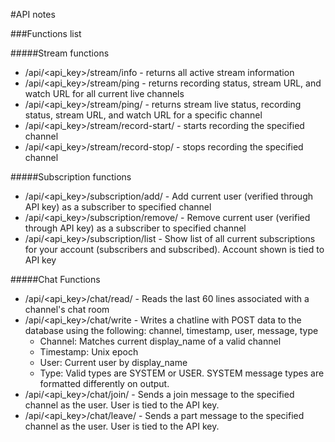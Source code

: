 #API notes

###Functions list

#####Stream functions

  - /api/<api_key>/stream/info - returns all active stream information
  - /api/<api_key>/stream/ping - returns recording status, stream URL, and watch URL for all current live channels
  - /api/<api_key>/stream/ping/<displayname> - returns stream live status, recording status, stream URL, and watch URL for a specific channel
  - /api/<api_key>/stream/record-start/<displayname> - starts recording the specified channel
  - /api/<api_key>/stream/record-stop/<displayname> - stops recording the specified channel

#####Subscription functions

  - /api/<api_key>/subscription/add/<displayname> - Add current user (verified through API key) as a subscriber to specified channel
  - /api/<api_key>/subscription/remove/<displayname> - Remove current user (verified through API key) as a subscriber to specified channel
  - /api/<api_key>/subscription/list - Show list of all current subscriptions for your account (subscribers and subscribed). Account shown is tied to API key

#####Chat Functions

- /api/<api_key>/chat/read/<displayname> - Reads the last 60 lines associated with a channel's chat room
- /api/<api_key>/chat/write - Writes a chatline with POST data to the database using the following: channel, timestamp, user, message, type
  - Channel: Matches current display_name of a valid channel
  - Timestamp: Unix epoch
  - User: Current user by display_name
  - Type: Valid types are SYSTEM or USER. SYSTEM message types are formatted differently on output.
- /api/<api_key>/chat/join/<displayname> - Sends a join message to the specified channel as the user. User is tied to the API key.
- /api/<api_key>/chat/leave/<displayname> - Sends a part message to the specified channel as the user. User is tied to the API key.